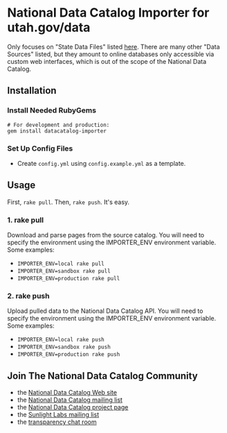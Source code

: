 # National Data Catalog Importer for utah.gov/data

Only focuses on "State Data Files" listed [here](http://www.utah.gov/data/state_data_files.html). There are many other "Data Sources" listed, but they amount to online databases only accessible via custom web interfaces, which is out of the scope of the National Data Catalog.

## Installation

### Install Needed RubyGems

    # For development and production:
    gem install datacatalog-importer
    
### Set Up Config Files

* Create `config.yml` using `config.example.yml` as a template.


## Usage

First, `rake pull`. Then, `rake push`. It's easy.

### 1. rake pull

Download and parse pages from the source catalog. You will need to specify the environment using the IMPORTER_ENV environment variable. Some examples:

* `IMPORTER_ENV=local rake pull`
* `IMPORTER_ENV=sandbox rake pull`
* `IMPORTER_ENV=production rake pull`

### 2. rake push

Upload pulled data to the National Data Catalog API. You will need to specify the environment using the IMPORTER_ENV environment variable. Some examples:

* `IMPORTER_ENV=local rake push`
* `IMPORTER_ENV=sandbox rake push`
* `IMPORTER_ENV=production rake push`

## Join The National Data Catalog Community

* the [National Data Catalog Web site](http://nationaldatacatalog.com)
* the [National Data Catalog mailing list](http://groups.google.com/group/datacatalog)
* the [National Data Catalog project page](http://sunlightlabs.com/projects/datacatalog/)
* the [Sunlight Labs mailing list](http://groups.google.com/group/sunlightlabs)
* the [transparency chat room](irc://chat.freenode.net/transparency)
